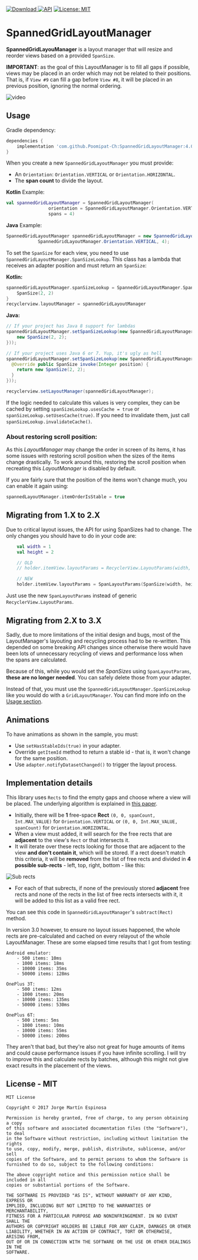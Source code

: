 [ ![Download](https://api.bintray.com/packages/arasthel/maven/spannedgridlayoutmanager/images/download.svg) ](https://bintray.com/arasthel/maven/spannedgridlayoutmanager/_latestVersion) [![API](https://img.shields.io/badge/API-14%2B-brightgreen.svg?style=flat)](https://android-arsenal.com/api?level=14) [![License: MIT](https://img.shields.io/badge/License-MIT-yellow.svg)](https://opensource.org/licenses/MIT)

# SpannedGridLayoutManager

**SpannedGridLayouManager** is a layout manager that will resize and reorder views based on a provided `SpanSize`.

**IMPORTANT**: as the goal of this LayoutManager is to fill all gaps if possible, views may be placed in an order which may not be related to their positions. That is, if `View #9` can fill a gap before `View #8`, it will be placed in an previous position, ignoring the normal ordering.

![video](art/spannedgridlayout.gif)

## Usage

Gradle dependency:

```groovy
dependencies {
	implementation 'com.github.Poomipat-Ch:SpannedGridLayoutManager:4.0.0'
}
```

When you create a new `SpannedGridLayoutManager` you must provide:

* An `Orientation`: `Orientation.VERTICAL` or `Orientation.HORIZONTAL`.
* The **span count** to divide the layout.

**Kotlin** Example:

```kotlin
val spannedGridLayoutManager = SpannedGridLayoutManager(
                orientation = SpannedGridLayoutManager.Orientation.VERTICAL, 
                spans = 4)
```

**Java** Example:

```java
SpannedGridLayoutManager spannedGridLayoutManager = new SpannedGridLayoutManager(
			SpannedGridLayoutManager.Orientation.VERTICAL, 4);
```


To set the `SpanSize` for each view, you need to use `SpannedGridLayoutManager.SpanSizeLookup`. This class has a lambda that receives an adapter position and must return an `SpanSize`:

**Kotlin:**

```kotlin
spannedGridLayoutManager.spanSizeLookup = SpannedGridLayoutManager.SpanSizeLookUp { position -> 
    SpanSize(2, 2)
}
recyclerview.layoutManager = spannedGridLayoutManager
```

**Java:**

```java
// If your project has Java 8 support for lambdas
spannedGridLayoutManager.setSpanSizeLookup(new SpannedGridLayoutManager.SpanSizeLookup({ position ->
    new SpanSize(2, 2);
}));

// If your project uses Java 6 or 7. Yup, it's ugly as hell
spannedGridLayoutManager.setSpanSizeLookup(new SpannedGridLayoutManager.SpanSizeLookup(new Function1<Integer, SpanSize>(){
  @Override public SpanSize invoke(Integer position) {
    return new SpanSize(2, 2);
  }
}));

recyclerview.setLayoutManager(spannedGridLayoutManager);
```

If the logic needed to calculate this values is very complex, they can be cached by setting `spanSizeLookup.usesCache = true` or `spanSizeLookup.setUsesCache(true)`. If you need to invalidate them, just call `spanSizeLookup.invalidateCache()`. 
 
### About restoring scroll position:

As this *LayoutManager* may change the order in screen of its items, it has some issues with restoring scroll position when the sizes of the items change drastically. To work around this, restoring the scroll position when recreating this *LayoutManager* is disabled by default.

If you are fairly sure that the position of the items won't change much, you can enable it again using:

```kotlin
spannedLayoutManager.itemOrderIsStable = true
```

## Migrating from 1.X to 2.X

Due to critical layout issues, the API for using SpanSizes had to change. The only changes you should have to do in your code are:

```kotlin
    val width = 1
    val height = 2

    // OLD
    // holder.itemView.layoutParams = RecyclerView.LayoutParams(width, height)

    // NEW
    holder.itemView.layoutParams = SpanLayoutParams(SpanSize(width, height))
```

Just use the new `SpanLayoutParams` instead of generic `RecyclerView.LayoutParams`.

## Migrating from 2.X to 3.X

Sadly, due to more limitations of the initial design and bugs, most of the LayoutManager's layouting and recycling process had to be re-written. This depended on some breaking API changes since otherwise there would have been lots of unnecessary recycling of views and performance loss when the spans are calculated.

Because of this, while you would set the *SpanSizes* using `SpanLayoutParams`, **these are no longer needed**. You can safely delete those from your adapter.

Instead of that, you must use the `SpannedGridLayoutManager.SpanSizeLookup` like you would do with a `GridLayoutManager`. You can find more info on the [Usage section](#usage). 

## Animations

To have animations as shown in the sample, you must:

* Use `setHasStableIds(true)` in your adapter.
* Override `getItemId` method to return a stable id - that is, it won't change for the same position.
* Use `adapter.notifyDatasetChanged()` to trigger the layout process.

## Implementation details

This library uses `Rects` to find the empty gaps and choose where a view will be placed. The underlying algorithm is explained in [this paper](free_space_algorithm.pdf).

* Initially, there will be **1** free-space **Rect** `(0, 0, spanCount, Int.MAX_VALUE)` for `Orientation.VERTICAL` or `(0, 0, Int.MAX_VALUE, spanCount)` for `Orientation.HORIZONTAL`. 
* When a view must added, it will search for the free rects that are **adjacent** to the view's `Rect` or that intersects it.
* It will iterate over these rects looking for those that are adjacent to the view **and don't contain it**, which will be stored. If a rect doesn't match this criteria, it will be **removed** from the list of free rects and divided in **4 possible sub-rects** - left, top, right, bottom - like this:

![Sub rects](art/sub_rects.png)

* For each of that subrects, if none of the previously stored **adjacent** free rects and none of the rects in the list of free rects intersects with it, it will be added to this list as a valid free rect.

You can see this code in `SpannedGridLayoutManager`'s `subtract(Rect)` method.

In version 3.0 however, to ensure no layout issues happened, the whole rects are pre-calculated and cached on every relayout of the whole LayoutManager. These are some elapsed time results that I got from testing:

```
Android emulator: 
    - 500 items: 10ms
    - 1000 items: 18ms
    - 10000 items: 35ms
    - 50000 items: 128ms
    
OnePlus 3T:
    - 500 items: 12ms
    - 1000 items: 20ms
    - 10000 items: 135ms
    - 50000 items: 530ms
    
OnePlus 6T:
    - 500 items: 5ms
    - 1000 items: 10ms
    - 10000 items: 55ms
    - 50000 items: 200ms
``` 

They aren't that bad, but they're also not great for huge amounts of items and could cause performance issues if you have infinite scrolling. I will try to improve this and calculate rects by batches, although this might not give exact results in the placement of the views.

## License - MIT

```
MIT License

Copyright © 2017 Jorge Martín Espinosa

Permission is hereby granted, free of charge, to any person obtaining a copy
of this software and associated documentation files (the "Software"), to deal
in the Software without restriction, including without limitation the rights
to use, copy, modify, merge, publish, distribute, sublicense, and/or sell
copies of the Software, and to permit persons to whom the Software is
furnished to do so, subject to the following conditions:

The above copyright notice and this permission notice shall be included in all
copies or substantial portions of the Software.

THE SOFTWARE IS PROVIDED "AS IS", WITHOUT WARRANTY OF ANY KIND, EXPRESS OR
IMPLIED, INCLUDING BUT NOT LIMITED TO THE WARRANTIES OF MERCHANTABILITY,
FITNESS FOR A PARTICULAR PURPOSE AND NONINFRINGEMENT. IN NO EVENT SHALL THE
AUTHORS OR COPYRIGHT HOLDERS BE LIABLE FOR ANY CLAIM, DAMAGES OR OTHER
LIABILITY, WHETHER IN AN ACTION OF CONTRACT, TORT OR OTHERWISE, ARISING FROM,
OUT OF OR IN CONNECTION WITH THE SOFTWARE OR THE USE OR OTHER DEALINGS IN THE
SOFTWARE.
```
